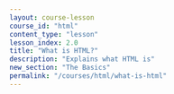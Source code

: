 ```yaml
---
layout: course-lesson
course_id: "html"
content_type: "lesson"
lesson_index: 2.0
title: "What is HTML?"
description: "Explains what HTML is"
new_section: "The Basics"
permalink: "/courses/html/what-is-html"
---
```


